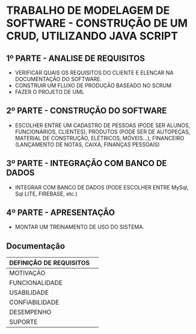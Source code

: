 # TRABALHO DE MODELAGEM DE SOFTWARE - CONSTRUÇÃO DE UM CRUD, UTILIZANDO JAVA SCRIPT

## 1º PARTE - ANALISE DE REQUISITOS

- VERIFICAR QUAIS OS REQUISITOS DO CLIENTE E ELENCAR NA DOCUMENTAÇÃO DO SOFTWARE.
- CONSTRUIR UM FLUXO DE PRODUÇÃO BASEADO NO SCRUM
- FAZER O PROJETO DE UML

## 2º PARTE - CONSTRUÇÃO DO SOFTWARE


- ESCOLHER ENTRE UM CADASTRO DE PESSOAS (PODE SER ALUNOS, FUNCIONÁRIOS, CLIENTES), PRODUTOS (PODE SER DE AUTOPEÇAS, MATERIAL DE CONSTRUÇÃO, ELÉTRICOS, MÓVEIS...), FINANCEIRO (LANÇAMENTO DE NOTAS, CAIXA, FINANÇAS PESSOAIS)


## 3º PARTE - INTEGRAÇÃO COM BANCO DE DADOS

- INTEGRAR COM BANCO DE DADOS (PODE ESCOLHER ENTRE MySql, Sql LITE, FIREBASE, etc.)


## 4º PARTE - APRESENTAÇÃO

- MONTAR UM TREINAMENTO DE USO DO SISTEMA.

## Documentação

|DEFINIÇÃO DE REQUISITOS| |
| ----------------- | ---------------------------------------------------------------- |
| MOTIVAÇÃO       |  |
| FUNCIONALIDADE  |  |
| USABILIDADE       |  |
| CONFIABILIDADE       |  |
| DESEMPENHO       |  |
| SUPORTE       |  |

